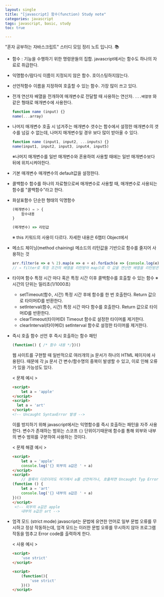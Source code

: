 ```yaml
---
layout: single
title: "[javascript] 함수(function) Study note"
categories: javascript
tags: javascript, basic, study
toc: true

---
```


"혼자 공부하는 자바스크립트" 스터디 모임 정리 노트 입니다. 📚

- 함수 : 기능을 수행하기 위한 명령문들의 집합. 
  javascript에서는 함수도 하나의 자료로 취급한다.

- 익명함수/람다식
  이름이 지정되지 않은 함수. 호이스팅하지않는다.

- 선언적함수
  이름을 지정하여 호출할 수 있는 함수. 가장 많이 쓰고 있다.

- 전개 연산자
  배열을 전개하여 매개변수로 전달할 때 사용하는 연산자. `...배열명` 와 같은 형태로 매개변수에 사용한다.

  ```javascript
  function name (input) {}
  name(...array)
  ```

- 나머지 매개변수
  호출 시 넘겨주는 매개변수 갯수는 함수에서 설정한 매개변수의 갯수를 넘길 수 없는데, 나머지 매개변수일 경우 보다 많이 받아올 수 있다.

  ```javascript
  function name (input1, input2, ...inputs) {}
  name(input1, input2, input3, input4, input5)
  ```

  ※나머지 매개변수를 일반 매개변수와 혼용하여 사용할 때에는 일반 매개변수보다 뒤에 위치시켜야한다.

- 기본 매개변수
  매개변수의 default값을 설정한다.

- 콜백함수
  함수를 하나의 자료형으로써 매개변수로 사용할 때, 매개변수로 사용되는 함수를 "콜백함수"라고 한다.

- 화살표함수
  단순한 형태의 익명함수

  ```javascript
  (매개변수) = > {
      함수내용
  }
  
  (매개변수) => 리턴값
  ```

  ※ this 키워드의 사용이 다르다. 자세한 내용은 6챕터 Object에서

- 메소드 체이닝(method chaining)
  메소드의 리턴값을 기반으로 함수를 줄지어 사용하는 것

  ```javascript
  arr.filter(e => e % 2).map(e => e + e).forEach(e => {console.log(e)})
  // → filter로 특정 조건의 배열을 리턴받아 map으로 각 값을 연산한 배열을 리턴받은 후 forEach로 해당 배열을 출력해준다.
  ```

- 타이며 함수
  특정 시간 마다 혹은 특정 시간 이후 콜백함수를 호출할 수 있는 함수
  ※ 시간의 단위는 밀리초(1/1000초)
  - setTimeout(함수, 시간)
    특정 시간 후에 함수를 한 번 호출한다. Return 값으로 타이머ID를 반환한다.
  - setInterval(함수, 시간)
    특정 시간 마다 함수를 호출한다. Return 값으로 타이머ID를 반환한다.
  - clearTimeout(타이머ID)
    Timeout 함수로 설정한 타이머를 제거한다.
  - clearInterval(타이며ID)
    setInterval 함수로 설정한 타이머를 제거한다.

- 즉시 호출 함수
  선언 후 즉시 호출하는 함수 패턴

  ```javascript
  (function() { /* 함수 내용 */})()
  ```

  웹 사이트를 구현할 때 일반적으로 여러개의 js 문서가 하나의 HTML 페이지에 사용된다. 
  때문에 각 js 문서 간 변수/함수명의 중복이 발생할 수 있고, 이로 인해 오류가 있을 가능성도 있다. 

  < 문제 예시 >

  ```html
  <script>
      let a = 'apple'
  </script>
  <script>
  	let a = 'art'
  </script>
  <!-- Uncaught SyntaxError 발생 -->
  ```

  이를 방지하기 위해 javascript에서는 익명함수를 즉시 호출하는 패턴을 자주 사용한다.
  변수가 존재하는 범위는 스코프 `{}` 단위이기때문에 함수를 통해 외부와 내부의 변수 범위를 구분하여 사용하는 것이다. 

  < 문제 해결 예시 > 

  ```html
  <script>
      let a = 'apple'
      console.log('{} 외부의 a값은 ' + a)
  </script>
  <script>
      // 블록이 다르더라도 여기에서 a를 선언하거나, 호출하면 Uncaught Typ Error 가 발생한다. 꼭 아래와 같이 스코프 안에 넣어주자.
  (function () {
      let a = 'art'
      console.log('{} 내부의 a값은 ' + a)
  })()
  </script>
   <!-- 외부의 a값은 apple
   	  내부의 a값은 art -->
  ```



- 엄격 모드 (strict mode)
  javascript는 문법에 유연한 언어로 일부 문법 오류를 무시하고 정상 작동하는데, 엄격 모드는 이러한 문법 오류를 무시하지 않아 프로그램 작동을 멈추고 Error code를 출력하게 한다.

  < 사용 예시 >

  ```html
  <script>
      'use strict'
  </script>
  
  <script>
      (function(){
          'use strict'
      })()
  </script>
  ```

  

  
